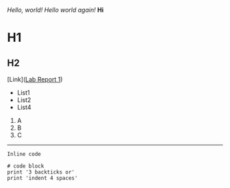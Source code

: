 *Hello, world!*
*Hello world again!*
**Hi**
# H1
## H2

[Link]([Lab Report 1](lab-report-1-week-0.html))

* List1
* List2
* List4


1. A
2. B
3. C

---

`Inline code`

```
# code block
print '3 backticks or'
print 'indent 4 spaces'
```
